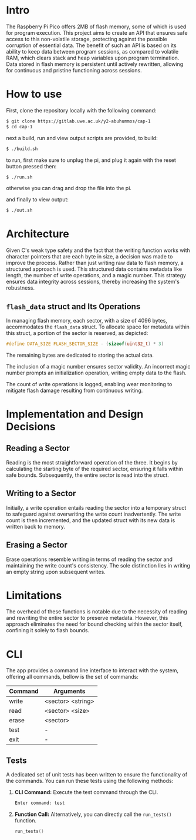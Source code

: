 # Intro

The Raspberry Pi Pico offers 2MB of flash memory, some of which is used for program execution. This project aims to create an API that ensures safe access to this non-volatile storage, protecting against the possible corruption of essential data. The benefit of such an API is based on its ability to keep data between program sessions, as compared to volatile RAM, which clears stack and heap variables upon program termination. Data stored in flash memory is persistent until actively rewritten, allowing for continuous and pristine functioning across sessions.

# How to use

First, clone the repository locally with the following command:

```bash
$ git clone https://gitlab.uwe.ac.uk/y2-abuhummos/cap-1
$ cd cap-1
```

next a build, run and view output scripts are provided, to build:

```bash
$ ./build.sh
```

to run, first make sure to unplug the pi, and plug it again with the reset button pressed then:

```bash
$ ./run.sh
```

otherwise you can drag and drop the file into the pi.

and finally to view output:

```bash
$ ./out.sh
```

# Architecture

Given C's weak type safety and the fact that the writing function works with character pointers that are each byte in size, a decision was made to improve the process. Rather than just writing raw data to flash memory, a structured approach is used. This structured data contains metadata like length, the number of write operations, and a magic number. This strategy ensures data integrity across sessions, thereby increasing the system's robustness.

## `flash_data` struct and Its Operations

In managing flash memory, each sector, with a size of 4096 bytes, accommodates the `flash_data` struct. To allocate space for metadata within this struct, a portion of the sector is reserved, as depicted:

```c
#define DATA_SIZE FLASH_SECTOR_SIZE - (sizeof(uint32_t) * 3)
```

The remaining bytes are dedicated to storing the actual data.

The inclusion of a magic number ensures sector validity. An incorrect magic number prompts an initialization operation, writing empty data to the flash.

The count of write operations is logged, enabling wear monitoring to mitigate flash damage resulting from continuous writing.

# Implementation and Design Decisions

## Reading a Sector

Reading is the most straightforward operation of the three. It begins by calculating the starting byte of the required sector, ensuring it falls within safe bounds. Subsequently, the entire sector is read into the struct.

## Writing to a Sector

Initially, a write operation entails reading the sector into a temporary struct to safeguard against overwriting the write count inadvertently. The write count is then incremented, and the updated struct with its new data is written back to memory.

## Erasing a Sector

Erase operations resemble writing in terms of reading the sector and maintaining the write count's consistency. The sole distinction lies in writing an empty string upon subsequent writes.

# Limitations

The overhead of these functions is notable due to the necessity of reading and rewriting the entire sector to preserve metadata. However, this approach eliminates the need for bound checking within the sector itself, confining it solely to flash bounds.

# CLI

The app provides a command line interface to interact with the system, offering all commands, bellow is the set of commands:

| Command | Arguments             |
| ------- | --------------------- |
| write   | \<sector\> \<string\> |
| read    | \<sector\> \<size\>   |
| erase   | \<sector\>            |
| test    | -                     |
| exit    | -                     |

## Tests

A dedicated set of unit tests has been written to ensure the functionality of the commands. You can run these tests using the following methods:

1. **CLI Command:** Execute the test command through the CLI.

   ```bash
   Enter command: test
   ```

2. **Function Call:** Alternatively, you can directly call the `run_tests()` function.

   ```c
   run_tests()
   ```
